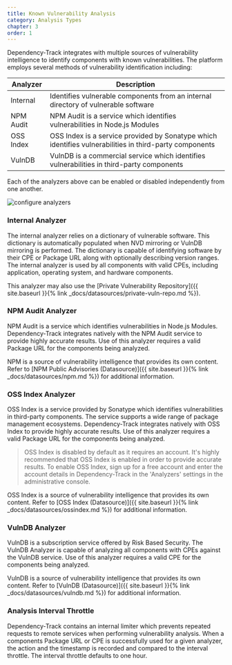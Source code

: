```yaml
---
title: Known Vulnerability Analysis
category: Analysis Types
chapter: 3
order: 1
---
```


Dependency-Track integrates with multiple sources of vulnerability intelligence to identify components with known 
vulnerabilities. The platform employs several methods of vulnerability identification including:

| Analyzer  | Description |
| ----------|-------------|
| Internal  | Identifies vulnerable components from an internal directory of vulnerable software|
| NPM Audit | NPM Audit is a service which identifies vulnerabilities in Node.js Modules|
| OSS Index | OSS Index is a service provided by Sonatype which identifies vulnerabilities in third-party components|
| VulnDB    | VulnDB is a commercial service which identifies vulnerabilities in third-party components|

Each of the analyzers above can be enabled or disabled independently from one another.

![configure analyzers](/images/screenshots/scanners-configure.png)

### Internal Analyzer

The internal analyzer relies on a dictionary of vulnerable software. This dictionary is automatically populated when 
NVD mirroring or VulnDB mirroring is performed. The dictionary is capable of identifying software by their CPE or 
Package URL along with optionally describing version ranges. The internal analyzer is used by all components with 
valid CPEs, including application, operating system, and hardware components.

This analyzer may also use the [Private Vulnerability Repository]({{ site.baseurl }}{% link _docs/datasources/private-vuln-repo.md %}).

### NPM Audit Analyzer

NPM Audit is a service which identifies vulnerabilities in Node.js Modules. Dependency-Track integrates natively 
with the NPM Audit service to provide highly accurate results. Use of this analyzer requires a valid Package URL for 
the components being analyzed.

NPM is a source of vulnerability intelligence that provides its own content. Refer to 
[NPM Public Advisories (Datasource)]({{ site.baseurl }}{% link _docs/datasources/npm.md %}) for additional information.

### OSS Index Analyzer

OSS Index is a service provided by Sonatype which identifies vulnerabilities in third-party components. The service 
supports a wide range of package management ecosystems. Dependency-Track integrates natively with OSS Index to provide 
highly accurate results. Use of this analyzer requires a valid Package URL for the components being analyzed.

> OSS Index is disabled by default as it requires an account. It's highly recommended that OSS Index is enabled
> in order to provide accurate results. To enable OSS Index, sign up for a free account and enter the account 
> details in Dependency-Track in the 'Analyzers' settings in the administrative console.

OSS Index is a source of vulnerability intelligence that provides its own content. Refer to 
[OSS Index (Datasource)]({{ site.baseurl }}{% link _docs/datasources/ossindex.md %}) for additional information.

### VulnDB Analyzer

VulnDB is a subscription service offered by Risk Based Security. The VulnDB Analyzer is capable of analyzing all 
components with CPEs against the VulnDB service. Use of this analyzer requires a valid CPE for the components being 
analyzed.

VulnDB is a source of vulnerability intelligence that provides its own content. Refer to 
[VulnDB (Datasource)]({{ site.baseurl }}{% link _docs/datasources/vulndb.md %}) for additional information.

### Analysis Interval Throttle

Dependency-Track contains an internal limiter which prevents repeated requests to remote services when performing
vulnerability analysis. When a components Package URL or CPE is successfully used for a given analyzer, the action
and the timestamp is recorded and compared to the interval throttle. The interval throttle defaults to one hour.
